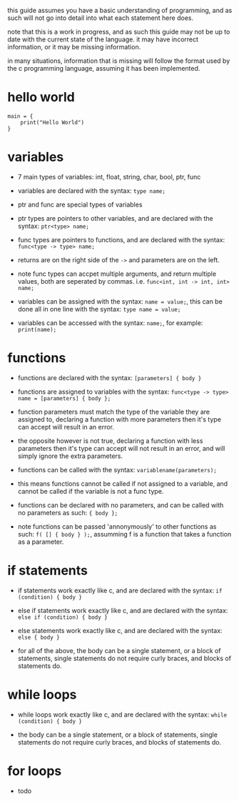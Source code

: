 this guide assumes you have a basic understanding of programming, and as such will not go into detail into what each statement here does.

note that this is a work in progress, and as such this guide may not be up to date with the current state of the language. it may have incorrect information, or it may be missing information.

in many situations, information that is missing will follow the format used by the c programming language, assuming it has been implemented.

# hello world 

```
main = {
    print("Hello World")
}
```

# variables

- 7 main types of variables: int, float, string, char, bool, ptr, func
- variables are declared with the syntax: `type name;`

- ptr and func are special types of variables

- ptr types are pointers to other variables, and are declared with the syntax: `ptr<type> name;` 

- func types are pointers to functions, and are declared with the syntax: `func<type -> type> name;` 
- returns are on the right side of the `->` and parameters are on the left.
- note func types can accpet multiple arguments, and return multiple values, both are seperated by commas. i.e. `func<int, int -> int, int> name;`

- variables can be assigned with the syntax: `name = value;`, this can be done all in one line with the syntax: `type name = value;`

- variables can be accessed with the syntax: `name;`, for example: `print(name);`

# functions

- functions are declared with the syntax: `[parameters] { body }`
- functions are assigned to variables with the syntax: `func<type -> type> name = [parameters] { body };`

- function parameters must match the type of the variable they are assigned to, declaring a function with more parameters then it's type can accept will result in an error.
- the opposite however is not true, declaring a function with less parameters then it's type can accept will not result in an error, and will simply ignore the extra parameters. 

- functions can be called with the syntax: `variablename(parameters);`
- this means functions cannot be called if not assigned to a variable, and cannot be called if the variable is not a func type.

- functions can be declared with no parameters, and can be called with no parameters as such: `{ body };`

- note functions can be passed 'annonymously' to other functions as such: `f( [] { body } );`, assumming f is a function that takes a function as a parameter.

# if statements

- if statements work exactly like c, and are declared with the syntax: `if (condition) { body }`
- else if statements work exactly like c, and are declared with the syntax: `else if (condition) { body }`
- else statements work exactly like c, and are declared with the syntax: `else { body }`

- for all of the above, the body can be a single statement, or a block of statements, single statements do not require curly braces, and blocks of statements do.

# while loops

- while loops work exactly like c, and are declared with the syntax: `while (condition) { body }`

- the body can be a single statement, or a block of statements, single statements do not require curly braces, and blocks of statements do.

# for loops

- todo

